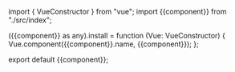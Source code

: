 import { VueConstructor } from "vue";
import {{component}} from "./src/index";

({{component}} as any).install = function (Vue: VueConstructor) {
  Vue.component({{component}}.name, {{component}});
};

export default {{component}};
